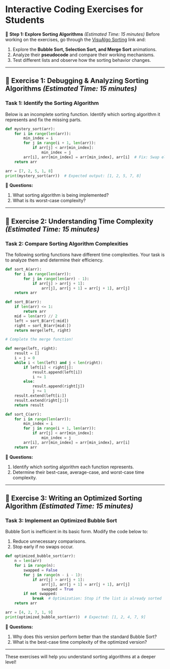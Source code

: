 # **Interactive Coding Exercises for Students**

🔗 **Step 1: Explore Sorting Algorithms** *(Estimated Time: 15 minutes)*
Before working on the exercises, go through the [VisuAlgo Sorting](https://visualgo.net/en/sorting?slide=1) link and:

1. Explore the **Bubble Sort, Selection Sort, and Merge Sort** animations.
2. Analyze their **pseudocode** and compare their working mechanisms.
3. Test different lists and observe how the sorting behavior changes.

---

## **🔹 Exercise 1: Debugging & Analyzing Sorting Algorithms** *(Estimated Time: 15 minutes)*

### **Task 1: Identify the Sorting Algorithm**

Below is an incomplete sorting function. Identify which sorting algorithm it represents and fix the missing parts.

```python
def mystery_sort(arr):
    for i in range(len(arr)):
        min_index = i
        for j in range(i + 1, len(arr)):
            if arr[j] < arr[min_index]:
                min_index = j
        arr[i], arr[min_index] = arr[min_index], arr[i]  # Fix: Swap elements to complete the sort
    return arr

arr = [7, 2, 5, 1, 8]
print(mystery_sort(arr))  # Expected output: [1, 2, 5, 7, 8]
```

🔹 **Questions:**

1. What sorting algorithm is being implemented?
2. What is its worst-case complexity?

---

## **🔹 Exercise 2: Understanding Time Complexity** *(Estimated Time: 15 minutes)*

### **Task 2: Compare Sorting Algorithm Complexities**

The following sorting functions have different time complexities. Your task is to analyze them and determine their efficiency.

```python
def sort_A(arr):
    for i in range(len(arr)):
        for j in range(len(arr) - 1):
            if arr[j] > arr[j + 1]:
                arr[j], arr[j + 1] = arr[j + 1], arr[j]
    return arr

def sort_B(arr):
    if len(arr) <= 1:
        return arr
    mid = len(arr) // 2
    left = sort_B(arr[:mid])
    right = sort_B(arr[mid:])
    return merge(left, right)

# Complete the merge function!

def merge(left, right):
    result = []
    i = j = 0
    while i < len(left) and j < len(right):
        if left[i] < right[j]:
            result.append(left[i])
            i += 1
        else:
            result.append(right[j])
            j += 1
    result.extend(left[i:])
    result.extend(right[j:])
    return result

def sort_C(arr):
    for i in range(len(arr)):
        min_index = i
        for j in range(i + 1, len(arr)):
            if arr[j] < arr[min_index]:
                min_index = j
        arr[i], arr[min_index] = arr[min_index], arr[i]
    return arr
```

🔹 **Questions:**

1. Identify which sorting algorithm each function represents.
2. Determine their best-case, average-case, and worst-case time complexity.

---

## **🔹 Exercise 3: Writing an Optimized Sorting Algorithm** *(Estimated Time: 15 minutes)*

### **Task 3: Implement an Optimized Bubble Sort**

Bubble Sort is inefficient in its basic form. Modify the code below to:

1. Reduce unnecessary comparisons.
2. Stop early if no swaps occur.

```python
def optimized_bubble_sort(arr):
    n = len(arr)
    for i in range(n):
        swapped = False
        for j in range(n - i - 1):
            if arr[j] > arr[j + 1]:
                arr[j], arr[j + 1] = arr[j + 1], arr[j]
                swapped = True
        if not swapped:
            break  # Optimization: Stop if the list is already sorted
    return arr

arr = [4, 2, 7, 1, 9]
print(optimized_bubble_sort(arr))  # Expected: [1, 2, 4, 7, 9]
```

🔹 **Questions:**

1. Why does this version perform better than the standard Bubble Sort?
2. What is the best-case time complexity of the optimized version?

---

These exercises will help you understand sorting algorithms at a deeper level!
